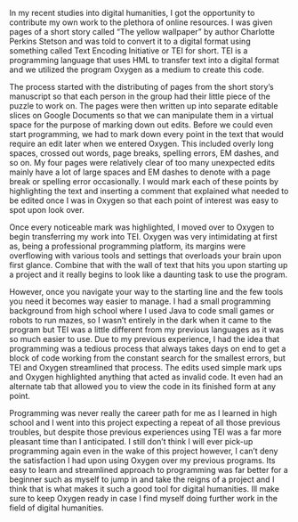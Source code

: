 In my recent studies into digital humanities, I got the opportunity to contribute my own work to the plethora of online resources. I was given pages of a short story called “The yellow wallpaper” by author Charlotte Perkins Stetson and was told to convert it to a digital format using something called Text Encoding Initiative or TEI for short. TEI is a programming language that uses HML to transfer text into a digital format and we utilized the program Oxygen as a medium to create this code.
 
The process started with the distributing of pages from the short story’s manuscript so that each person in the group had their little piece of the puzzle to work on. The pages were then written up into separate editable slices on Google Documents so that we can manipulate them in a virtual space for the purpose of marking down out edits. Before we could even start programming, we had to mark down every point in the text that would require an edit later when we entered Oxygen. This included overly long spaces, crossed out words, page breaks, spelling errors, EM dashes, and so on. My four pages were relatively clear of too many unexpected edits mainly have a lot of large spaces and EM dashes to denote with a page break or spelling error occasionally. I would mark each of these points by highlighting the text and inserting a comment that explained what needed to be edited once I was in Oxygen so that each point of interest was easy to spot upon look over.
 
Once every noticeable mark was highlighted, I moved over to Oxygen to begin transferring my work into TEI. Oxygen was very intimidating at first as, being a professional programming platform, its margins were overflowing with various tools and settings that overloads your brain upon first glance. Combine that with the wall of text that hits you upon starting up a project and it really begins to look like a daunting task to use the program. 
 
However, once you navigate your way to the starting line and the few tools you need it becomes way easier to manage. I had a small programming background from high school where I used Java to code small games or robots to run mazes, so I wasn’t entirely in the dark when it came to the program but TEI was a little different from my previous languages as it was so much easier to use. Due to my previous experience, I had the idea that programming was a tedious process that always takes days on end to get a block of code working from the constant search for the smallest errors, but TEI and Oxygen streamlined that process. The edits used simple mark ups and Oxygen highlighted anything that acted as invalid code. It even had an alternate tab that allowed you to view the code in its finished form at any point.
 
Programming was never really the career path for me as I learned in high school and I went into this project expecting a repeat of all those previous troubles, but despite those previous experiences using TEI was a far more pleasant time than I anticipated. I still don’t think I will ever pick-up programming again even in the wake of this project however, I can’t deny the satisfaction I had upon using Oxygen over my previous programs. Its easy to learn and streamlined approach to programming was far better for a beginner such as myself to jump in and take the reigns of a project and I think that is what makes it such a good tool for digital humanities. Ill make sure to keep Oxygen ready in case I find myself doing further work in the field of digital humanities.
 
